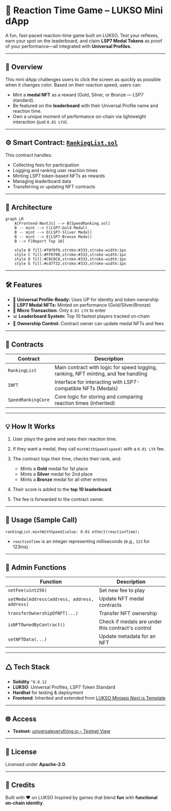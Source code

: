 # 🏁 Reaction Time Game – LUKSO Mini dApp

A fun, fast-paced reaction-time game built on LUKSO. Test your reflexes, earn your spot on the leaderboard, and claim **LSP7 Medal Tokens** as proof of your performance—all integrated with **Universal Profiles**.

---

## 🚀 Overview

This mini dApp challenges users to click the screen as quickly as possible when it changes color. Based on their reaction speed, users can:

* Mint a **medal NFT** as a reward (Gold, Silver, or Bronze — LSP7 standard).
* Be featured on the **leaderboard** with their Universal Profile name and reaction time.
* Own a unique moment of performance on-chain via lightweight interaction (just `0.01 LYX`).

---

## ⚙️ Smart Contract: [`RankingList.sol`](./smartcontract/contracts/RankingList.sol)

This contract handles:

* Collecting fees for participation
* Logging and ranking user reaction times
* Minting LSP7 token-based NFTs as rewards
* Managing leaderboard data
* Transferring or updating NFT contracts

---

## 🧱 Architecture

```mermaid
graph LR
    A[Frontend-NextJs] --> B[SpeedRanking.sol]
    B -- mint --> C(LSP7-Gold Medal)
    B -- mint --> D(LSP7-Sliver Medal)
    B -- mint --> E(LSP7-Bronze Medal)
    B --> F[Report Top 10]

    style B fill:#f0f0f0,stroke:#333,stroke-width:1px
    style C fill:#FFD700,stroke:#333,stroke-width:1px
    style D fill:#C0C0C0,stroke:#333,stroke-width:1px
    style E fill:#cd7f32,stroke:#333,stroke-width:1px
```

---

## 🛠️ Features

* 🧠 **Universal Profile-Ready:** Uses UP for identity and token ownership
* 🏅 **LSP7 Medal NFTs:** Minted on performance (Gold/Silver/Bronze)
* 💸 **Micro Transaction:** Only `0.01 LYX` to enter
* 📊 **Leaderboard System:** Top 10 fastest players tracked on-chain
* 🔐 **Ownership Control:** Contract owner can update medal NFTs and fees

---

## 🧹 Contracts

| Contract           | Description                                                                        |
| ------------------ | ---------------------------------------------------------------------------------- |
| `RankingList`      | Main contract with logic for speed logging, ranking, NFT minting, and fee handling |
| `INFT`             | Interface for interacting with LSP7-compatible NFTs (Medals)                       |
| `SpeedRankingCore` | Core logic for storing and comparing reaction times (inherited)                    |

---

## 💡 How It Works

1. User plays the game and sees their reaction time.
2. If they want a medal, they call `mintWithSpeed(speed)` with a `0.01 LYX` fee.
3. The contract logs their time, checks their rank, and:

   * Mints a **Gold** medal for 1st place
   * Mints a **Silver** medal for 2nd place
   * Mints a **Bronze** medal for all other entries
4. Their score is added to the **top 10 leaderboard**.
5. The fee is forwarded to the contract owner.

---

## 🧪 Usage (Sample Call)

```solidity
rankingList.mintWithSpeed{value: 0.01 ether}(reactionTime);
```

* `reactionTime` is an integer representing milliseconds (e.g., `123` for 123ms).

---

## 🔐 Admin Functions

| Function                                     | Description                                       |
| -------------------------------------------- | ------------------------------------------------- |
| `setFee(uint256)`                            | Set new fee to play                               |
| `setMedalAddress(address, address, address)` | Update NFT medal contracts                        |
| `transferOwnershipOfNFT(...)`                | Transfer NFT ownership                            |
| `isNFTOwnedByContract()`                     | Check if medals are under this contract's control |
| `setNFTData(...)`                            | Update metadata for an NFT                        |

---

## 🛆 Tech Stack

* **Solidity** `^0.8.12`
* **LUKSO**: Universal Profiles, LSP7 Token Standard
* **Hardhat** for testing & deployment
* **Frontend**: Inherited and extended from [LUKSO Miniapp Next.js Template](https://github.com/lukso-network/miniapp-nextjs-template)

---

## 🌐 Access

* **Testnet:** [universaleverything.io – Testnet View](https://universaleverything.io/0xF062D792ad6B55679F0662bcFEd230AAf9Bf3644?network=testnet&assetGroup=grid)
---

## 📃 License

Licensed under **Apache-2.0**.

---

## 🙌 Credits

Built with ❤️ on LUKSO
Inspired by games that blend **fun** with **functional on-chain identity**.
